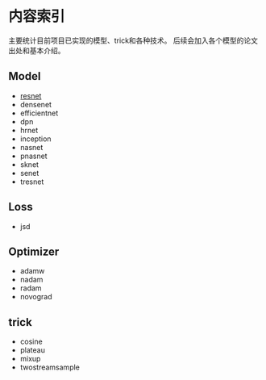 # 内容索引

主要统计目前项目已实现的模型、trick和各种技术。
后续会加入各个模型的论文出处和基本介绍。

## Model

* [resnet](./content/resnet.md)
* densenet
* efficientnet
* dpn
* hrnet
* inception
* nasnet
* pnasnet
* sknet
* senet
* tresnet
## Loss
* jsd
## Optimizer
* adamw
* nadam
* radam
* novograd

## trick
* cosine
* plateau
* mixup
* twostreamsample


